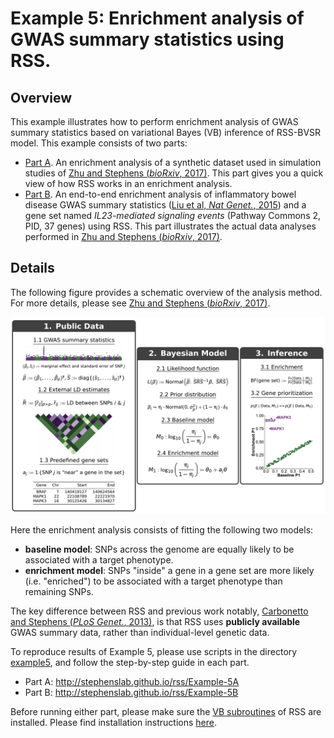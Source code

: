 [Zhu and Stephens (*bioRxiv*, 2017)]: https://doi.org/10.1101/160770
[Carbonetto and Stephens (*PLoS Genet.*, 2013)]: http://journals.plos.org/plosgenetics/article?id=10.1371%2Fjournal.pgen.1003770
[example5]: https://github.com/stephenslab/rss/tree/master/examples/example5

# Example 5: Enrichment analysis of GWAS summary statistics using RSS.

## Overview

This example illustrates how to perform enrichment analysis of
GWAS summary statistics based on variational Bayes (VB) inference of RSS-BVSR model.
This example consists of two parts:

- [Part A](Example-5A). An enrichment analysis of a synthetic dataset used in
simulation studies of [Zhu and Stephens (*bioRxiv*, 2017)][].
This part gives you a quick view of how RSS works in an enrichment analysis.
- [Part B](Example-5B). An end-to-end enrichment analysis of inflammatory bowel disease GWAS summary statistics
([Liu et al, *Nat Genet.*, 2015](https://www.ncbi.nlm.nih.gov/pubmed/26192919)) and
a gene set named *IL23-mediated signaling events* (Pathway Commons 2, PID, 37 genes) using RSS.
This part illustrates the actual data analyses performed in [Zhu and Stephens (*bioRxiv*, 2017)][].

## Details

The following figure provides a schematic overview of the analysis method.
For more details, please see [Zhu and Stephens (*bioRxiv*, 2017)][].

![](images/rss_gsea.png)

Here the enrichment analysis consists of fitting the following two models:

- **baseline model**: SNPs across the genome are equally likely to be associated with a target phenotype. 
- **enrichment model**: SNPs "inside" a gene in a gene set are more likely (i.e. "enriched") to be
associated with a target phenotype than remaining SNPs. 

The key difference between RSS and previous work
notably, [Carbonetto and Stephens (*PLoS Genet.*, 2013)][], is that
RSS uses **publicly available** GWAS summary data, rather than individual-level genetic data.

To reproduce results of Example 5,
please use scripts in the directory [example5][],
and follow the step-by-step guide in each part.

- Part A: http://stephenslab.github.io/rss/Example-5A
- Part B: http://stephenslab.github.io/rss/Example-5B

Before running either part, please make sure the
[VB subroutines](https://github.com/stephenslab/rss/tree/master/src_vb)
of RSS are installed. Please find installation instructions [here](RSS-via-VB).
